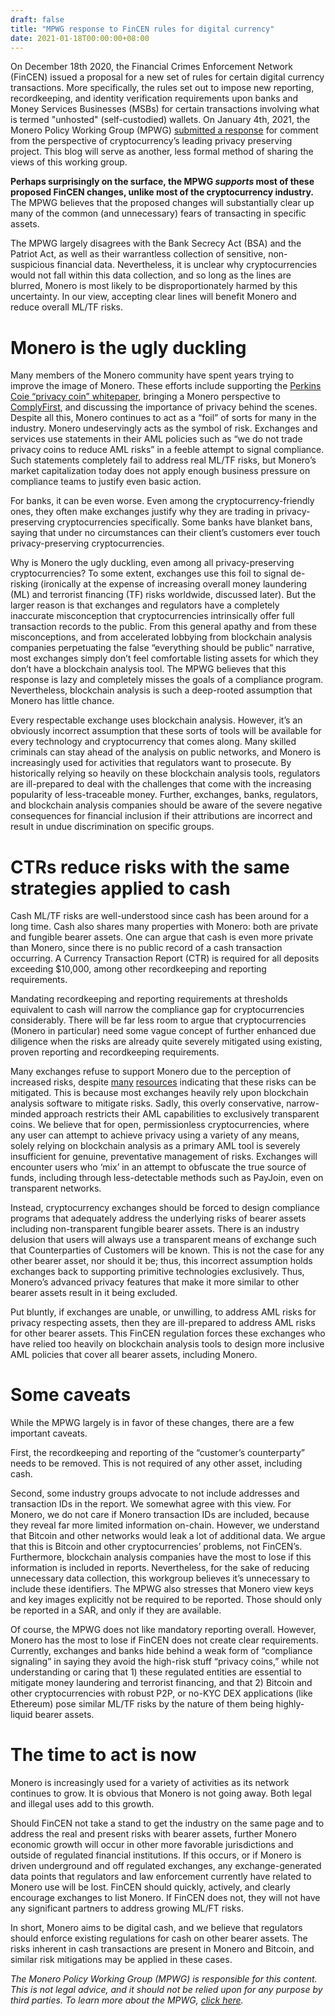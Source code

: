 ```yaml
---
draft: false
title: "MPWG response to FinCEN rules for digital currency"
date: 2021-01-18T00:00:00+08:00
---
```


On December 18th 2020, the Financial Crimes Enforcement Network (FinCEN) issued a proposal for a new set of rules for certain digital currency transactions. More specifically, the rules set out to impose new reporting, recordkeeping, and identity verification requirements upon banks and Money Services Businesses (MSBs) for certain transactions involving what is termed "unhosted" (self-custodied) wallets. On January 4th, 2021, the Monero Policy Working Group (MPWG) [submitted a response](https://www.regulations.gov/comment/FINCEN-2020-0020-6210) for comment from the perspective of cryptocurrency’s leading privacy preserving project. This blog will serve as another, less formal method of sharing the views of this working group.

**Perhaps surprisingly on the surface, the MPWG *supports* most of these proposed FinCEN changes, unlike most of the cryptocurrency industry.** The MPWG believes that the proposed changes will substantially clear up many of the common (and unnecessary) fears of transacting in specific assets.

The MPWG largely disagrees with the Bank Secrecy Act (BSA) and the Patriot Act, as well as their warrantless collection of sensitive, non-suspicious financial data. Nevertheless, it is unclear why cryptocurrencies would not fall within this data collection, and so long as the lines are blurred, Monero is most likely to be disproportionately harmed by this uncertainty. In our view, accepting clear lines will benefit Monero and reduce overall ML/TF risks.

# Monero is the ugly duckling

Many members of the Monero community have spent years trying to improve the image of Monero. These efforts include supporting the [Perkins Coie “privacy coin” whitepaper](https://www.perkinscoie.com/en/news-insights/anti-money-laundering-regulation-of-privacy-enabling-cryptocurrencies.html), bringing a Monero perspective to [ComplyFirst](https://www.complyfirst.org/), and discussing the importance of privacy behind the scenes. Despite all this, Monero continues to act as a “foil” of sorts for many in the industry. Monero undeservingly acts as the symbol of risk. Exchanges and services use statements in their AML policies such as “we do not trade privacy coins to reduce AML risks” in a feeble attempt to signal compliance. Such statements completely fail to address real ML/TF risks, but Monero’s market capitalization today does not apply enough business pressure on compliance teams to justify even basic action.

For banks, it can be even worse. Even among the cryptocurrency-friendly ones, they often make exchanges justify why they are trading in privacy-preserving cryptocurrencies specifically. Some banks have blanket bans, saying that under no circumstances can their client’s customers ever touch privacy-preserving cryptocurrencies.

Why is Monero the ugly duckling, even among all privacy-preserving cryptocurrencies? To some extent, exchanges use this foil to signal de-risking (ironically at the expense of increasing overall money laundering (ML) and terrorist financing (TF) risks worldwide, discussed later). But the larger reason is that exchanges and regulators have a completely inaccurate misconception that cryptocurrencies intrinsically offer full transaction records to the public. From this general apathy and from these misconceptions, and from accelerated lobbying from blockchain analysis companies perpetuating the false “everything should be public” narrative, most exchanges simply don’t feel comfortable listing assets for which they don’t have a blockchain analysis tool. The MPWG believes that this response is lazy and completely misses the goals of a compliance program. Nevertheless, blockchain analysis is such a deep-rooted assumption that Monero has little chance.

Every respectable exchange uses blockchain analysis. However, it’s an obviously incorrect assumption that these sorts of tools will be available for every technology and cryptocurrency that comes along. Many skilled criminals can stay ahead of the analysis on public networks, and Monero is increasingly used for activities that regulators want to prosecute. By historically relying so heavily on these blockchain analysis tools, regulators are ill-prepared to deal with the challenges that come with the increasing popularity of less-traceable money. Further, exchanges, banks, regulators, and blockchain analysis companies should be aware of the severe negative consequences for financial inclusion if their attributions are incorrect and result in undue discrimination on specific groups.

# CTRs reduce risks with the same strategies applied to cash

Cash ML/TF risks are well-understood since cash has been around for a long time. Cash also shares many properties with Monero: both are private and fungible bearer assets. One can argue that cash is even more private than Monero, since there is no public record of a cash transaction occurring. A Currency Transaction Report (CTR) is required for all deposits exceeding $10,000, among other recordkeeping and reporting requirements.

Mandating recordkeeping and reporting requirements at thresholds equivalent to cash will narrow the compliance gap for cryptocurrencies considerably. There will be far less room to argue that cryptocurrencies (Monero in particular) need some vague concept of further enhanced due diligence when the risks are already quite severely mitigated using existing, proven reporting and recordkeeping requirements.

Many exchanges refuse to support Monero due to the perception of increased risks, despite [many](https://www.perkinscoie.com/en/news-insights/anti-money-laundering-regulation-of-privacy-enabling-cryptocurrencies.html) [resources](https://www.complyfirst.org/resources/) indicating that these risks can be mitigated. This is because most exchanges heavily rely upon blockchain analysis software to mitigate risks. Sadly, this overly conservative, narrow-minded approach restricts their AML capabilities to exclusively transparent coins. We believe that for open, permissionless cryptocurrencies, where any user can attempt to achieve privacy using a variety of any means, solely relying on blockchain analysis as a primary AML tool is severely insufficient for genuine, preventative management of risks. Exchanges will encounter users who ‘mix’ in an attempt to obfuscate the true source of funds, including through less-detectable methods such as PayJoin, even on transparent networks.

Instead, cryptocurrency exchanges should be forced to design compliance programs that adequately address the underlying risks of bearer assets including non-transparent fungible bearer assets. There is an industry delusion that users will always use a transparent means of exchange such that Counterparties of Customers will be known. This is not the case for any other bearer asset, nor should it be; thus, this incorrect assumption holds exchanges back to supporting primitive technologies exclusively. Thus, Monero’s advanced privacy features that make it more similar to other bearer assets result in it being excluded.

Put bluntly, if exchanges are unable, or unwilling, to address AML risks for privacy respecting assets, then they are ill-prepared to address AML risks for other bearer assets. This FinCEN regulation forces these exchanges who have relied too heavily on blockchain analysis tools to design more inclusive AML policies that cover all bearer assets, including Monero.

# Some caveats

While the MPWG largely is in favor of these changes, there are a few important caveats.

First, the recordkeeping and reporting of the “customer’s counterparty” needs to be removed. This is not required of any other asset, including cash.

Second, some industry groups advocate to not include addresses and transaction IDs in the report. We somewhat agree with this view. For Monero, we do not care if Monero transaction IDs are included, because they reveal far more limited information on-chain. However, we understand that Bitcoin and other networks would leak a lot of additional data. We argue that this is Bitcoin and other cryptocurrencies’ problems, not FinCEN’s. Furthermore, blockchain analysis companies have the most to lose if this information is included in reports. Nevertheless, for the sake of reducing unnecessary data collection, this workgroup believes it’s unnecessary to include these identifiers. The MPWG also stresses that Monero view keys and key images explicitly not be required to be reported. Those should only be reported in a SAR, and only if they are available.

Of course, the MPWG does not like mandatory reporting overall. However, Monero has the most to lose if FinCEN does not create clear requirements. Currently, exchanges and banks hide behind a weak form of “compliance signaling” in saying they avoid the high-risk stuff “privacy coins,” while not understanding or caring that 1) these regulated entities are essential to mitigate money laundering and terrorist financing, and that 2) Bitcoin and other cryptocurrencies with robust P2P, or no-KYC DEX applications (like Ethereum) pose similar ML/TF risks by the nature of them being highly-liquid bearer assets.

# The time to act is now

Monero is increasingly used for a variety of activities as its network continues to grow. It is obvious that Monero is not going away. Both legal and illegal uses add to this growth.

Should FinCEN not take a stand to get the industry on the same page and to address the real and present risks with bearer assets, further Monero economic growth will occur in other more favorable jurisdictions and outside of regulated financial institutions. If this occurs, or if Monero is driven underground and off regulated exchanges, any exchange-generated data points that regulators and law enforcement currently have related to Monero use will be lost. FinCEN should quickly, actively, and clearly encourage exchanges to list Monero. If FinCEN does not, they will not have any significant partners to address growing ML/FT risks.

In short, Monero aims to be digital cash, and we believe that regulators should enforce existing regulations for cash on other bearer assets. The risks inherent in cash transactions are present in Monero and Bitcoin, and similar risk mitigations may be applied in these cases.


*The Monero Policy Working Group (MPWG) is responsible for this content. This is not legal advice, and it should not be relied upon for any purpose by third parties. To learn more about the MPWG, [click here](../2019-01-01-about/).*
